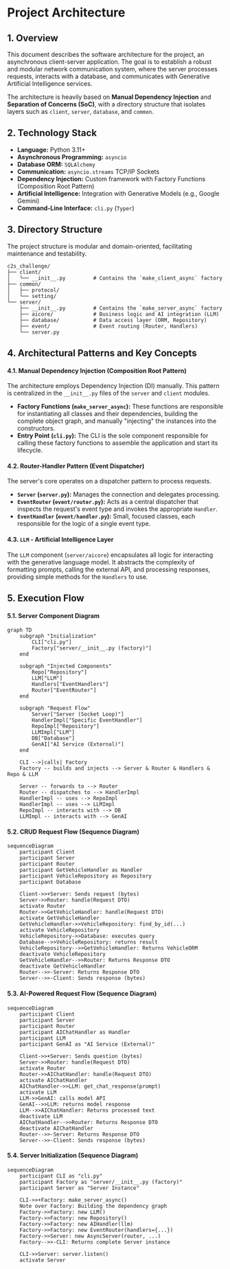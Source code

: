 # Project Architecture

## 1. Overview

This document describes the software architecture for the project, an asynchronous client-server application. The goal is to establish a robust and modular network communication system, where the server processes requests, interacts with a database, and communicates with Generative Artificial Intelligence services.

The architecture is heavily based on **Manual Dependency Injection** and **Separation of Concerns (SoC)**, with a directory structure that isolates layers such as `client`, `server`, `database`, and `common`.

## 2. Technology Stack

- **Language:** Python 3.11+
- **Asynchronous Programming:** `asyncio`
- **Database ORM:** `SQLAlchemy`
- **Communication:** `asyncio.streams` TCP/IP Sockets
- **Dependency Injection:** Custom framework with Factory Functions (Composition Root Pattern)
- **Artificial Intelligence:** Integration with Generative Models (e.g., Google Gemini)
- **Command-Line Interface:** `cli.py` (`Typer`)

## 3. Directory Structure

The project structure is modular and domain-oriented, facilitating maintenance and testability.

```
c2s_challenge/
├── client/
│   └── __init__.py         # Contains the `make_client_async` factory
├── common/
│   ├── protocol/
│   └── setting/
└── server/
    ├── __init__.py         # Contains the `make_server_async` factory
    ├── aicore/             # Business logic and AI integration (LLM)
    ├── database/           # Data access layer (ORM, Repository)
    ├── event/              # Event routing (Router, Handlers)
    └── server.py
```

## 4. Architectural Patterns and Key Concepts

#### 4.1. Manual Dependency Injection (Composition Root Pattern)

The architecture employs Dependency Injection (DI) manually. This pattern is centralized in the `__init__.py` files of the `server` and `client` modules.

- **Factory Functions (`make_server_async`):** These functions are responsible for instantiating all classes and their dependencies, building the complete object graph, and manually "injecting" the instances into the constructors.
- **Entry Point (`cli.py`):** The CLI is the sole component responsible for calling these factory functions to assemble the application and start its lifecycle.

#### 4.2. Router-Handler Pattern (Event Dispatcher)

The server's core operates on a dispatcher pattern to process requests.

- **`Server` (`server.py`):** Manages the connection and delegates processing.
- **`EventRouter` (`event/router.py`):** Acts as a central dispatcher that inspects the request's event type and invokes the appropriate `Handler`.
- **`EventHandler` (`event/handler.py`):** Small, focused classes, each responsible for the logic of a single event type.

#### 4.3. `LLM` - Artificial Intelligence Layer

The `LLM` component (`server/aicore`) encapsulates all logic for interacting with the generative language model. It abstracts the complexity of formatting prompts, calling the external API, and processing responses, providing simple methods for the `Handlers` to use.

## 5. Execution Flow

#### 5.1. Server Component Diagram

```mermaid
graph TD
    subgraph "Initialization"
        CLI["cli.py"]
        Factory["server/__init__.py (factory)"]
    end

    subgraph "Injected Components"
        Repo["Repository"]
        LLM["LLM"]
        Handlers["EventHandlers"]
        Router["EventRouter"]
    end

    subgraph "Request Flow"
        Server["Server (Socket Loop)"]
        HandlerImpl["Specific EventHandler"]
        RepoImpl["Repository"]
        LLMImpl["LLM"]
        DB["Database"]
        GenAI["AI Service (External)"]
    end

    CLI -->|calls| Factory
    Factory -- builds and injects --> Server & Router & Handlers & Repo & LLM

    Server -- forwards to --> Router
    Router -- dispatches to --> HandlerImpl
    HandlerImpl -- uses --> RepoImpl
    HandlerImpl -- uses --> LLMImpl
    RepoImpl -- interacts with --> DB
    LLMImpl -- interacts with --> GenAI
```

#### 5.2. CRUD Request Flow (Sequence Diagram)

```mermaid
sequenceDiagram
    participant Client
    participant Server
    participant Router
    participant GetVehicleHandler as Handler
    participant VehicleRepository as Repository
    participant Database

    Client->>+Server: Sends request (bytes)
    Server->>Router: handle(Request DTO)
    activate Router
    Router->>GetVehicleHandler: handle(Request DTO)
    activate GetVehicleHandler
    GetVehicleHandler->>VehicleRepository: find_by_id(...)
    activate VehicleRepository
    VehicleRepository->>Database: executes query
    Database-->>VehicleRepository: returns result
    VehicleRepository-->>GetVehicleHandler: Returns VehicleORM
    deactivate VehicleRepository
    GetVehicleHandler-->>Router: Returns Response DTO
    deactivate GetVehicleHandler
    Router-->>-Server: Returns Response DTO
    Server-->>-Client: Sends response (bytes)
```

#### 5.3. AI-Powered Request Flow (Sequence Diagram)

```mermaid
sequenceDiagram
    participant Client
    participant Server
    participant Router
    participant AIChatHandler as Handler
    participant LLM
    participant GenAI as "AI Service (External)"

    Client->>+Server: Sends question (bytes)
    Server->>Router: handle(Request DTO)
    activate Router
    Router->>AIChatHandler: handle(Request DTO)
    activate AIChatHandler
    AIChatHandler->>LLM: get_chat_response(prompt)
    activate LLM
    LLM->>GenAI: calls model API
    GenAI-->>LLM: returns model response
    LLM-->>AIChatHandler: Returns processed text
    deactivate LLM
    AIChatHandler-->>Router: Returns Response DTO
    deactivate AIChatHandler
    Router-->>-Server: Returns Response DTO
    Server-->>-Client: Sends response (bytes)
```

#### 5.4. Server Initialization (Sequence Diagram)

```mermaid
sequenceDiagram
    participant CLI as "cli.py"
    participant Factory as "server/__init__.py (factory)"
    participant Server as "Server Instance"

    CLI->>+Factory: make_server_async()
    Note over Factory: Building the dependency graph
    Factory->>Factory: new LLM()
    Factory->>Factory: new Repository()
    Factory->>Factory: new AIHandler(llm)
    Factory->>Factory: new EventRouter(handlers={...})
    Factory->>Server: new AsyncServer(router, ...)
    Factory-->>-CLI: Returns complete Server instance

    CLI->>Server: server.listen()
    activate Server
```
